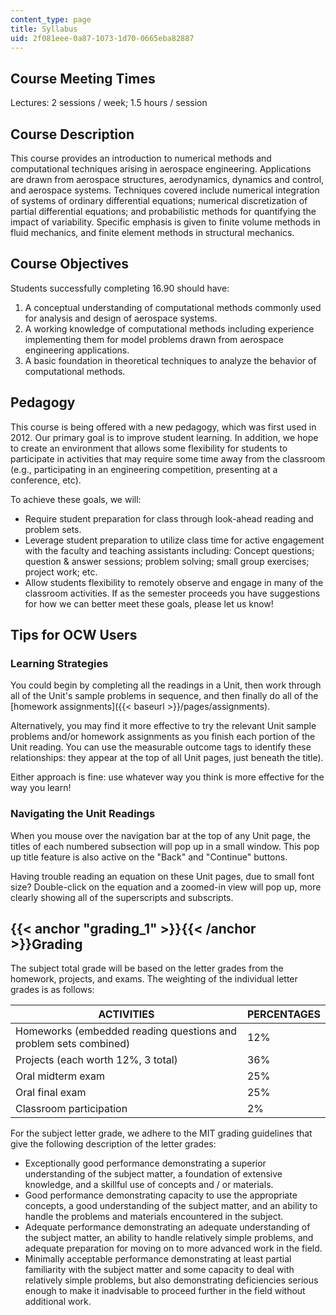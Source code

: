 ```yaml
---
content_type: page
title: Syllabus
uid: 2f081eee-0a87-1073-1d70-0665eba82887
---
```


Course Meeting Times
--------------------

Lectures: 2 sessions / week; 1.5 hours / session

Course Description
------------------

This course provides an introduction to numerical methods and computational techniques arising in aerospace engineering. Applications are drawn from aerospace structures, aerodynamics, dynamics and control, and aerospace systems. Techniques covered include numerical integration of systems of ordinary differential equations; numerical discretization of partial differential equations; and probabilistic methods for quantifying the impact of variability. Specific emphasis is given to finite volume methods in fluid mechanics, and finite element methods in structural mechanics.

Course Objectives
-----------------

Students successfully completing 16.90 should have:

1.  A conceptual understanding of computational methods commonly used for analysis and design of aerospace systems.
2.  A working knowledge of computational methods including experience implementing them for model problems drawn from aerospace engineering applications.
3.  A basic foundation in theoretical techniques to analyze the behavior of computational methods.

Pedagogy
--------

This course is being offered with a new pedagogy, which was first used in 2012. Our primary goal is to improve student learning. In addition, we hope to create an environment that allows some flexibility for students to participate in activities that may require some time away from the classroom (e.g., participating in an engineering competition, presenting at a conference, etc).

To achieve these goals, we will:

*   Require student preparation for class through look-ahead reading and problem sets.
*   Leverage student preparation to utilize class time for active engagement with the faculty and teaching assistants including: Concept questions; question & answer sessions; problem solving; small group exercises; project work; etc.
*   Allow students flexibility to remotely observe and engage in many of the classroom activities. If as the semester proceeds you have suggestions for how we can better meet these goals, please let us know! 

Tips for OCW Users
------------------

### Learning Strategies

You could begin by completing all the readings in a Unit, then work through all of the Unit's sample problems in sequence, and then finally do all of the [homework assignments]({{< baseurl >}}/pages/assignments).

Alternatively, you may find it more effective to try the relevant Unit sample problems and/or homework assignments as you finish each portion of the Unit reading. You can use the measurable outcome tags to identify these relationships: they appear at the top of all Unit pages, just beneath the title).

Either approach is fine: use whatever way you think is more effective for the way you learn!

### Navigating the Unit Readings

When you mouse over the navigation bar at the top of any Unit page, the titles of each numbered subsection will pop up in a small window. This pop up title feature is also active on the "Back" and "Continue" buttons.

Having trouble reading an equation on these Unit pages, due to small font size? Double-click on the equation and a zoomed-in view will pop up, more clearly showing all of the superscripts and subscripts.

{{< anchor "grading_1" >}}{{< /anchor >}}Grading
------------------------------------------------

The subject total grade will be based on the letter grades from the homework, projects, and exams. The weighting of the individual letter grades is as follows:

| ACTIVITIES | PERCENTAGES |
| --- | --- |
| Homeworks (embedded reading questions and problem sets combined) | 12% |
| Projects (each worth 12%, 3 total) | 36% |
| Oral midterm exam | 25% |
| Oral final exam | 25% |
| Classroom participation | 2% 

For the subject letter grade, we adhere to the MIT grading guidelines that give the following description of the letter grades:

*   Exceptionally good performance demonstrating a superior understanding of the subject matter, a foundation of extensive knowledge, and a skillful use of concepts and / or materials.
*   Good performance demonstrating capacity to use the appropriate concepts, a good understanding of the subject matter, and an ability to handle the problems and materials encountered in the subject.
*   Adequate performance demonstrating an adequate understanding of the subject matter, an ability to handle relatively simple problems, and adequate preparation for moving on to more advanced work in the field.
*   Minimally acceptable performance demonstrating at least partial familiarity with the subject matter and some capacity to deal with relatively simple problems, but also demonstrating deficiencies serious enough to make it inadvisable to proceed further in the field without additional work.